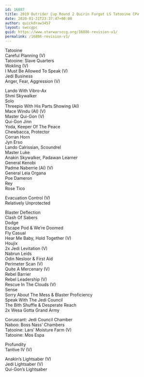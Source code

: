 ```yaml
---
id: 16887
title: 2019 Outrider Cup Round 2 Quirin Furgut LS Tatooine CPv
date: 2020-01-21T23:37:47+00:00
author: quickdraw3457
layout: swccgpc
guid: https://www.starwarsccg.org/16886-revision-v1/
permalink: /16886-revision-v1/
---
```

Tatooine  
Careful Planning (V)  
Tatooine: Slave Quarters  
Wokling (V)  
I Must Be Allowed To Speak (V)  
Jedi Business  
Anger, Fear, Aggression (V)  
  
Lando With Vibro-Ax  
Shmi Skywalker  
Solo  
Threepio With His Parts Showing (AI)  
Mace Windu (AI) (V)  
Master Qui-Gon (V)  
Qui-Gon Jinn  
Yoda, Keeper Of The Peace  
Chewbacca, Protector  
Corran Horn  
Jyn Erso  
Lando Calrissian, Scoundrel  
Master Luke  
Anakin Skywalker, Padawan Learner  
General Kenobi  
Padme Naberrie (AI) (V)  
General Leia Organa  
Poe Dameron  
Rey  
Rose Tico  
  
Evacuation Control (V)  
Relatively Unprotected  
  
Blaster Deflection  
Clash Of Sabers  
Dodge  
Escape Pod & We&#8217;re Doomed  
Fly Casual  
Hear Me Baby, Hold Together (V)  
Houjix  
2x Jedi Levitation (V)  
Nabrun Leids  
Odin Nesloor & First Aid&nbsp;  
Perimeter Scan (V)  
Quite A Mercenary (V)  
Rebel Barrier  
Rebel Leadership (V)  
Rescue In The Clouds (V)  
Sense  
Sorry About The Mess & Blaster Proficiency  
Speak With The Jedi Council  
The Bith Shuffle & Desperate Reach  
2x Wesa Gotta Grand Army  
  
Coruscant: Jedi Council Chamber  
Naboo: Boss Nass&#8217; Chambers  
Tatooine: Lars&#8217; Moisture Farm (V)  
Tatooine: Mos Espa  
  
Profundity  
Tantive IV (V)  
  
Anakin&#8217;s Lightsaber (V)  
Jedi Lightsaber (V)  
Qui-Gon&#8217;s Lightsaber